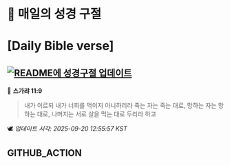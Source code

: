 # 🙏 매일의 성경 구절
# [Daily Bible verse]
## [![README에 성경구절 업데이트](https://github.com/DONGSUKA/first_test/actions/workflows/update-readme-bible.yml/badge.svg)](https://github.com/DONGSUKA/first_test/actions/workflows/update-readme-bible.yml)
<!-- START_BIBLE_VERSE -->
📖 **스가랴 11:9**
> 내가 이르되 내가 너희를 먹이지 아니하리라 죽는 자는 죽는 대로, 망하는 자는 망하는 대로, 나머지는 서로 살을 먹는 대로 두리라 하고

🕊️ _업데이트 시각: 2025-09-20 12:55:57 KST_
  <!-- END_BIBLE_VERSE -->
## GITHUB_ACTION
